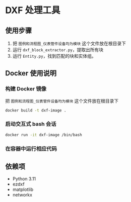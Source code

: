 # DXF 处理工具

## 使用步骤

1. 把 `图例和流程图_仪表管件设备均为模块` 这个文件放在根目录下
2. 运行 `dxf_block_extractor.py`，提取出所有块
3. 运行 `Entity.py`，找到匹配的块和实体组。

## Docker 使用说明

### 构建 Docker 镜像

把 `图例和流程图_仪表管件设备均为模块` 这个文件放在根目录下

```bash
docker build -t dxf-image .
```


### 启动交互式 bash 会话

```bash
docker run -it dxf-image /bin/bash
```

### 在容器中运行相应代码



## 依赖项

- Python 3.11
- ezdxf
- matplotlib
- networkx
